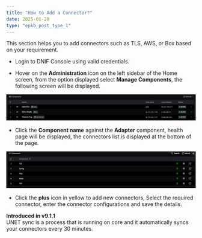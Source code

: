 ```yaml
---
title: "How to Add a Connector?"
date: 2025-01-20
type: "epkb_post_type_1"
---
```


This section helps you to add connectors such as TLS, AWS, or Box based on your requirement.

- Login to DNIF Console using valid credentials.

- Hover on the **Administration** icon on the left sidebar of the Home screen, from the option displayed select **Manage Components**, the following screen will be displayed.

![image 1-Dec-21-2023-12-53-45-5667-PM](./images-How%20to%20Add%20a%20Connector/How-to-Add-a-Connector-1.png)

- Click the **Component name** against the **Adapter** component, health page will be displayed, the connectors list is displayed at the bottom of the page.

![image 2-Dec-21-2023-12-53-57-6151-PM](./images-How%20to%20Add%20a%20Connector/How-to-Add-a-Connector-2.png)

- Click the **plus** icon in yellow to add new connectors, Select the required connector, enter the connector configurations and save the details. 

**Introduced in v9.1.1**  
UNET sync is a process that is running on core and it automatically syncs your connectors every 30 minutes.
